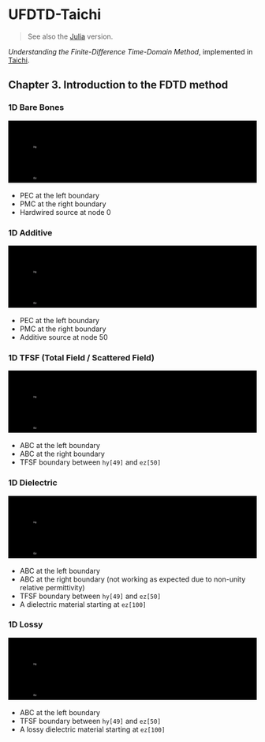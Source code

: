 # UFDTD-Taichi

> See also the [Julia](./julia/README.md) version.

*Understanding the Finite-Difference Time-Domain Method*, implemented in [Taichi](https://taichi-lang.org/).

## Chapter 3. Introduction to the FDTD method

### 1D Bare Bones

![1D Bare Bones](gif/1d_bare_bones.gif)

- PEC at the left boundary
- PMC at the right boundary
- Hardwired source at node 0

### 1D Additive

![1D Additive](gif/1d_additive.gif)

- PEC at the left boundary
- PMC at the right boundary
- Additive source at node 50

### 1D TFSF (Total Field / Scattered Field)

![1D TFSF](gif/1d_tfsf.gif)

- ABC at the left boundary
- ABC at the right boundary
- TFSF boundary between `hy[49]` and `ez[50]`

### 1D Dielectric

![1D Dielectric](gif/1d_dielectric.gif)

- ABC at the left boundary
- ABC at the right boundary (not working as expected due to non-unity relative permittivity)
- TFSF boundary between `hy[49]` and `ez[50]`
- A dielectric material starting at `ez[100]`

### 1D Lossy

![1D Lossy](gif/1d_lossy.gif)

- ABC at the left boundary
- TFSF boundary between `hy[49]` and `ez[50]`
- A lossy dielectric material starting at `ez[100]`

